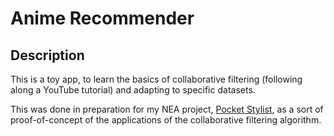 # Anime Recommender

## Description
This is a toy app, to learn the basics of collaborative filtering (following along a YouTube tutorial) and adapting to specific datasets.

This was done in preparation for my NEA project, [Pocket Stylist](https://github.com/Tisya-V/PocketStylist), as a sort of proof-of-concept of the applications of the collaborative filtering algorithm.
